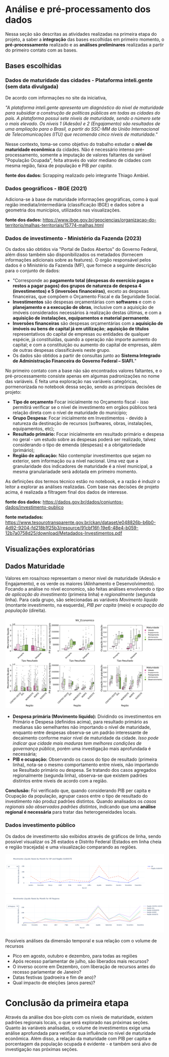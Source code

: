 # Análise e pré-processamento dos dados

Nessa seção são descritas as atividades realizadas na primeira etapa do projeto, a saber a **integração** das bases escolhidas em primeiro momento, o **pré-processamento** realizado e as **análises preliminares** realizadas a partir do primeiro contato com as bases.

## Bases escolhidas
### Dados de maturidade das cidades - Plataforma inteli.gente (sem data divulgada)


De acordo com informações no site da iniciativa, 

*"A plataforma inteli.gente apresenta um diagnóstico do nível de maturidade para subsidiar a construção de políticas públicas em todas as cidades do país. A plataforma possui sete níveis de maturidade, sendo o número sete o mais elevado. Os níveis 1 (Adesão) e 2 (Engajamento) são resultados de uma ampliação para o Brasil, a partir do SSC-MM da União Internacional de Telecomunicações (ITU) que recomenda cinco níveis de maturidade."*

Nesse contexto, toma-se como objetivo do trabalho estudar o **nível de maturidade econômica** da cidades. Não é necessário intenso pré-processamento, somente a imputação de valores faltantes da variável "População Ocupada", feita através do valor mediano de cidades com mesma região, faixa de população e PIB *per capita*.

**fonte dos dados:** Scrapping realizado pelo integrante Thiago Ambiel.

### Dados geográficos - IBGE (2021)
Adiciona-se à base de maturidade informações geográficas, como à qual região imediata/intermediária (classificação IBGE) e dados sobre a geometria dos municípios, utilizados nas visualizações.

**fonte dos dados:** https://www.ibge.gov.br/geociencias/organizacao-do-territorio/malhas-territoriais/15774-malhas.html

### Dados de investimento - Ministério da Fazenda (2023)

Os dados são obtidos via "Portal de Dados Abertos" do Governo Federal, além disso também são disponibilizados os metadados (fornecem informações adicionais sobre as features). O orgão responsável pelos dados é o Ministério da Fazenda (MF), que fornece a seguinte descrição para o conjunto de dados:

- "Corresponde ao **pagamento total (despesas do exercício pagas e restos a pagar pagos) dos grupos de natureza de despesa 4 (investimentos) e 5 (inversões financeiras)**, exceto as despesas financeiras, que compõem o Orçamento Fiscal e da Seguridade Social.
- **Investimentos** são despesas orçamentárias com **softwares** e com o **planejamento e a execução de obras**, inclusive com a aquisição de imóveis considerados necessários à realização destas últimas, e com a **aquisição de instalações, equipamentos e material permanente**.
- **Inversões financeiras** são despesas orçamentárias com a **aquisição de imóveis ou bens de capital já em utilização**; **aquisição de títulos** representativos do capital de empresas ou entidades de qualquer espécie, já constituídas, quando a operação não importe aumento do capital; e com a constituição ou aumento do capital de empresas, além de outras despesas classificáveis neste grupo.
- Os dados são obtidos a partir de consultas junto ao **Sistema Integrado de Administração Financeira do Governo Federal – SIAFI.**"

No primeiro contato com a base não são encontrados valores faltantes, e o pré-processamento consiste apenas em algumas padronizações no nome das variáveis. É feita uma exploração nas variáveis categóricas, pormenorizada no notebook dessa seção, sendo as principais decisões de projeto:

- **Tipo de orçamento** Focar inicialmente no Orçamento fiscal - isso permitirá verificar se o nível de investimento em orgãos públicos terá relação direta com o nível de maturidade do município;
- **Grupo Despesa:** Focar inicialmente em Investimentos - devido à natureza da destinação de recursos (softwares, obras, instalações, equipamentos, etc);
- **Resultado primário:** Focar inicialmente em resultado primário e despesa no geral - um estudo sobre as despesas poderá ser realizado, talvez considerando o tipo de emenda (despesas) e a obrigatoriedade (primário);
- **Região de aplicação:** Não contemplar investimentos que sejam no exterior, sem informação ou a nível nacional. Uma vez que a granularidade dos indicadores de maturidade é a nível municipal, a mesma granulariadade será adotada em primeiro momento.

As definições dos termos técnico estão no notebook, e a razão é induzir o leitor a explorar as análises realizadas. Com base nas decisões de projeto acima, é realizada a filtragem final dos dados de interesse.

**fonte dos dados:** https://dados.gov.br/dados/conjuntos-dados/investimento-publico

**fonte metadados:** https://www.tesourotransparente.gov.br/ckan/dataset/e048826b-b6b0-4d92-9204-fd218b1f25b3/resource/91cbf16f-19e6-48e4-b059-12b7a0758d25/download/Metadados-Investimentos.pdf

## Visualizações exploratórias

## Dados Maturidade

Valores em rosa/roxo representam o menor nível de maturidade (Adesão e Engajamento), e os verde os maiores (Alinhamento e Desenvolvimento). Focando a análise no nível economico, são feitas análises envolvendo o *tipo de aplicação do investimento* (primeira linha) e *regionalmente* (segunda linha). Para cada grupo, são selecionadas as variáveis *Movimento líquido* (montante investimento, na esquerda), *PIB per capita* (meio) e *ocupação da população* (direita).

![Distribuição dos investimentos em 2023 - SP](../imgs/BoxEconomico.png)

- **Despesa primária (Movimento líquido):** Dividindo os investimentos em Primário e Despesa (definidos acima), para resultado primário as medianas são semelhantes não importando o nível de maturidade, enquanto entre despesas observa-se um padrão interessante de decaimento conforme maior nível de maturidade da cidade. *Isso pode indicar que cidade mais maduras tem melhores condições de governança pública*, porém uma investigação mais aprofundada é necessária;
- **PIB e ocupação:** Observando os casos do tipo de resultado (primeira linha), nota-se o mesmo comportamento entre níveis, não importando se Resultado primário ou despesa. Se tratando dos casos agregados regionalmente (segunda linha), observa-se que existem padrões distintos entre níveis de acordo com a região.

**Conclusão:** Foi verificado que, quando considerando PIB per capita e Ocupação da população, agrupar casos entre o tipo de resultado do investimento não produz padrões distintos. Quando analisados os *casos regionais são observados padrões distintos*, indicando que uma **análise regional é necessária** para tratar das heterogeneidades locais.

### Dados investimento público

Os dados de investimento são exibidos através de gráficos de linha, sendo possível visualizar os 26 estados e Distrito Federal (Estados em linha cheia e região tracejada) e uma visualização comparando as regiões.

![Distribuição dos investimentos em 2023 - SP](../imgs/Analise%20Inves%20anual.png)
![Distribuição dos investimentos em 2023 - Regiões Brasil](../imgs/Invest_reg.png)

Possíveis análises da dimensão temporal e sua relação com o volume de recursos

- Pico em agosto, outubro e dezembro, para todas as regiões
- Após recesso parlamentar de julho, são liberados mais recursos?
- O inverso ocorre em Dezembro, com liberação de recursos antes do recesso parlamentar de Janeiro?
- Datas festivas (padroeira e fim de ano)?
- Qual impacto de eleições (anos pares)?

# Conclusão da primeira etapa

Através da análise dos box-plots com os níveis de maturidade, existem padrões regionais locais, o que será explorado nas próximas seções. Quanto às variáveis analisadas, o volume de investimentos exige uma análise aprofundada para verificar sua influência no nível de maturidade econômica. Além disso, a relação da maturidade com PIB per capita e porcentagem da população ocupada é evidente - e também será alvo de investigação nas próximas seções.
